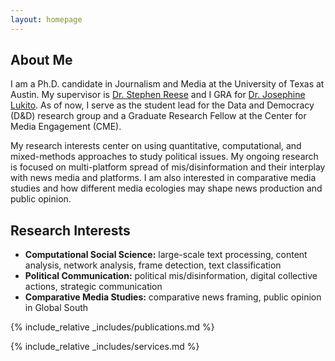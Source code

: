 ```yaml
---
layout: homepage
---
```


## About Me

I am a Ph.D. candidate in Journalism and Media at the University of Texas at Austin. My supervisor is [Dr. Stephen Reese](https://journalism.utexas.edu/faculty/stephen-d-reese) and I GRA for [Dr. Josephine Lukito](https://moody.utexas.edu/faculty/jo-lukito). As of now, I serve as the student lead for the Data and Democracy (D&D) research group and a Graduate Research Fellow at the Center for Media Engagement (CME).

My research interests center on using quantitative, computational, and mixed-methods approaches to study political issues. My ongoing research is focused on multi-platform spread of mis/disinformation and their interplay with news media and platforms. I am also interested in comparative media studies and how different media ecologies may shape news production and public opinion.

## Research Interests

- **Computational Social Science:** large-scale text processing, content analysis, network analysis, frame detection, text classification
- **Political Communication:** political mis/disinformation, digital collective actions, strategic communication
- **Comparative Media Studies:** comparative news framing, public opinion in Global South

{% include_relative _includes/publications.md %}

{% include_relative _includes/services.md %}
